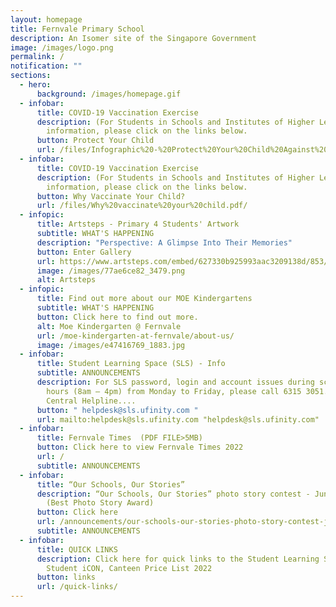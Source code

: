 ```yaml
---
layout: homepage
title: Fernvale Primary School
description: An Isomer site of the Singapore Government
image: /images/logo.png
permalink: /
notification: ""
sections:
  - hero:
      background: /images/homepage.gif
  - infobar:
      title: COVID-19 Vaccination Exercise
      description: (For Students in Schools and Institutes of Higher Learning.) For
        information, please click on the links below.
      button: Protect Your Child
      url: /files/Infographic%20-%20Protect%20Your%20Child%20Against%20COVID-19.pdf/
  - infobar:
      title: COVID-19 Vaccination Exercise
      description: (For Students in Schools and Institutes of Higher Learning.) For
        information, please click on the links below.
      button: Why Vaccinate Your Child?
      url: /files/Why%20vaccinate%20your%20child.pdf/
  - infopic:
      title: Artsteps - Primary 4 Students' Artwork
      subtitle: WHAT'S HAPPENING
      description: "Perspective: A Glimpse Into Their Memories"
      button: Enter Gallery
      url: https://www.artsteps.com/embed/627330b925993aac3209138d/853/480
      image: /images/77ae6ce82_3479.png
      alt: Artsteps
  - infopic:
      title: Find out more about our MOE Kindergartens
      subtitle: WHAT'S HAPPENING
      button: Click here to find out more.
      alt: Moe Kindergarten @ Fernvale
      url: /moe-kindergarten-at-fernvale/about-us/
      image: /images/e47416769_1883.jpg
  - infobar:
      title: Student Learning Space (SLS) - Info
      subtitle: ANNOUNCEMENTS
      description: For SLS password, login and account issues during school operating
        hours (8am – 4pm) from Monday to Friday, please call 6315 3051. The SLS
        Central Helpline....
      button: " helpdesk@sls.ufinity.com "
      url: mailto:helpdesk@sls.ufinity.com "helpdesk@sls.ufinity.com"
  - infobar:
      title: Fernvale Times  (PDF FILE>5MB)
      button: Click here to view Fernvale Times 2022
      url: /
      subtitle: ANNOUNCEMENTS
  - infobar:
      title: “Our Schools, Our Stories”
      description: “Our Schools, Our Stories” photo story contest - Junior Category
        (Best Photo Story Award)
      button: Click here
      url: /announcements/our-schools-our-stories-photo-story-contest-junior-category-best-photo-story-award/
      subtitle: ANNOUNCEMENTS
  - infobar:
      title: QUICK LINKS
      description: Click here for quick links to the Student Learning Space (SLS),
        Student iCON, Canteen Price List 2022
      button: links
      url: /quick-links/
---
```

